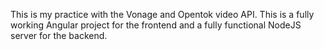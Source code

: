 This is my practice with the Vonage and Opentok video API. This is a fully working Angular project for the frontend and a fully functional NodeJS server for the backend.
